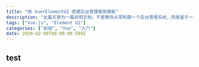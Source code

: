 ```yaml
---
title: "用 Vue+ElementUI 搭建后台管理极简模板"
description: "此篇文章为一篇说明文档，不是教你从零构建一个后台管理系统，而是基于一个实际项目，已经搭建好了一个后台管理系统的基础框架，教你如何在此基础上快速开发自己的后台管理系统，能让读者能在掌握一些基础知识的情况下，也能上手vue后台开发。只有接触项目，才能更好地理解自己所学知识的意义，触类旁通把死知识点变成活学活用的技能。"
tags: ["Vue.js", "Element UI"]
categories: ["前端", "Vue", "入门"]
date: 2020-02-08T00:00:00.509Z
---
```


## test